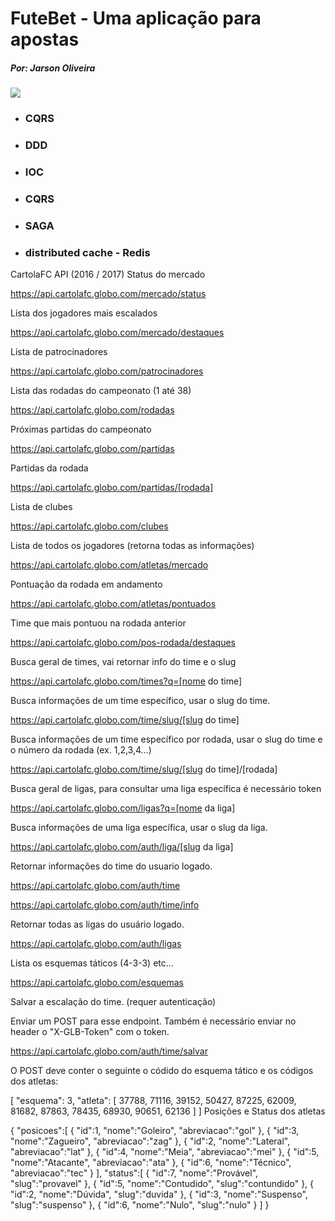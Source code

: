 
<h1> FuteBet - Uma aplicação para apostas </h1>
<h5>Por: Jarson Oliveira</h5>
<img  src="https://apostasonline.pt/wp-content/uploads/2017/07/apostasonline_logo.svg"/>
<ul>
<li><h3>CQRS</h3></li>
<li><h3>DDD</h3></li>
<li><h3>IOC</h3></li>
<li><h3>CQRS</h3></li>
<li><h3>SAGA</h3></li>
<li><h3>distributed cache - Redis</h3></li>
</ul>

CartolaFC API (2016 / 2017)
Status do mercado

https://api.cartolafc.globo.com/mercado/status

Lista dos jogadores mais escalados

https://api.cartolafc.globo.com/mercado/destaques

Lista de patrocinadores

https://api.cartolafc.globo.com/patrocinadores

Lista das rodadas do campeonato (1 até 38)

https://api.cartolafc.globo.com/rodadas

Próximas partidas do campeonato

https://api.cartolafc.globo.com/partidas

Partidas da rodada

https://api.cartolafc.globo.com/partidas/[rodada]

Lista de clubes

https://api.cartolafc.globo.com/clubes

Lista de todos os jogadores (retorna todas as informações)

https://api.cartolafc.globo.com/atletas/mercado

Pontuação da rodada em andamento

https://api.cartolafc.globo.com/atletas/pontuados

Time que mais pontuou na rodada anterior

https://api.cartolafc.globo.com/pos-rodada/destaques

Busca geral de times, vai retornar info do time e o slug

https://api.cartolafc.globo.com/times?q=[nome do time]

Busca informações de um time específico, usar o slug do time.

https://api.cartolafc.globo.com/time/slug/[slug do time]

Busca informações de um time específico por rodada, usar o slug do time e o número da rodada (ex. 1,2,3,4...)

https://api.cartolafc.globo.com/time/slug/[slug do time]/[rodada]

Busca geral de ligas, para consultar uma liga específica é necessário token

https://api.cartolafc.globo.com/ligas?q=[nome da liga]

Busca informações de uma liga específica, usar o slug da liga.

https://api.cartolafc.globo.com/auth/liga/[slug da liga]

Retornar informações do time do usuario logado.

https://api.cartolafc.globo.com/auth/time

https://api.cartolafc.globo.com/auth/time/info

Retornar todas as ligas do usuário logado.

https://api.cartolafc.globo.com/auth/ligas

Lista os esquemas táticos (4-3-3) etc...

https://api.cartolafc.globo.com/esquemas

Salvar a escalação do time. (requer autenticação)

Enviar um POST para esse endpoint. Também é necessário enviar no header o "X-GLB-Token" com o token.

https://api.cartolafc.globo.com/auth/time/salvar

O POST deve conter o seguinte o códido do esquema tático e os códigos dos atletas:

 [
 	"esquema": 3,
 	"atleta": [
 		37788,
 		71116,
 		39152,
 		50427,
 		87225,
 		62009,
 		81682,
 		87863,
 		78435,
 		68930,
 		90651,
 		62136
 	]
 ]
Posições e Status dos atletas

{
   "posicoes":[
      {
         "id":1,
         "nome":"Goleiro",
         "abreviacao":"gol"
      },
      {
         "id":3,
         "nome":"Zagueiro",
         "abreviacao":"zag"
      },
      {
         "id":2,
         "nome":"Lateral",
         "abreviacao":"lat"
      },
      {
         "id":4,
         "nome":"Meia",
         "abreviacao":"mei"
      },
      {
         "id":5,
         "nome":"Atacante",
         "abreviacao":"ata"
      },
      {
         "id":6,
         "nome":"Técnico",
         "abreviacao":"tec"
      }
   ],
   "status":[
      {
         "id":7,
         "nome":"Provável",
         "slug":"provavel"
      },
      {
         "id":5,
         "nome":"Contudido",
         "slug":"contundido"
      },
      {
         "id":2,
         "nome":"Dúvida",
         "slug":"duvida"
      },
      {
         "id":3,
         "nome":"Suspenso",
         "slug":"suspenso"
      },
      {
         "id":6,
         "nome":"Nulo",
         "slug":"nulo"
      }
   ]
}

